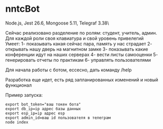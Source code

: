 # nntcBot
Node.js, Jest 26.6, Mongoose 5.11, Telegraf 3.38\

Сейчас реализовано разделение по ролям: студент, учитель, админ.\
Для каждой роли своя клавиатура и свой уровень привелегий\
Умеет:
1- показывать какая сейчас пара, память у нас страдает
2- открывать нашу дверь на магнитном замке
3- показывать какие конференции идут на наших серверах
4- вести листы самооценки
5- генерировать отчеты по практикам
6- управлять пользователями

Для начала работы с ботом, ессесно, дать команду /help

Разработка еще идет, есть ряд запланированных изменений и новый функционал

Пример запуска:

```
export bot_token="ваш токен бота"
export db_ip=ip адрес базы данных
export esp_ip=ip адрес esp
export admin_id=ваш id пользователя в телеграм
node index
```
